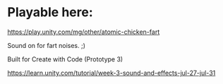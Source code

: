 # Playable here:
https://play.unity.com/mg/other/atomic-chicken-fart

Sound on for fart noises. ;)

Built for Create with Code (Prototype 3)

https://learn.unity.com/tutorial/week-3-sound-and-effects-jul-27-jul-31
